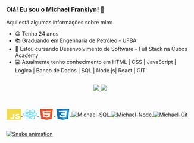 ### Olá! Eu sou o Michael Franklyn! 👋

Aqui está algumas informações sobre mim:

- 😀 Tenho 24 anos 
- 📚 Graduando em Engenharia de Petróleo - UFBA 
- 🌱 Estou cursando Desenvolvimento de Software - Full Stack na Cubos Academy 
- 💻 Atualmente tenho conhecimento em HTML | CSS | JavaScript | Lógica | Banco de Dados | SQL | Node.js| React | GIT

##

<div align="center">
  <a href="https://github.com/MichaelFranklyn">
  <img height="180em" src="https://github-readme-stats.vercel.app/api?username=MichaelFranklyn&show_icons=true&theme=dark&include_all_commits=true&count_private=true"/>
  <img height="180em" src="https://github-readme-stats.vercel.app/api/top-langs/?username=MichaelFranklyn&layout=compact&langs_count=7&theme=dark"/>
</div>

##
  
<div style="display: inline_block"><br>
  <img align="center" alt="Michael-Js" height="30" width="40" src="https://raw.githubusercontent.com/devicons/devicon/master/icons/javascript/javascript-plain.svg">
  <img align="center" alt="Michael-React" height="30" width="40" src="https://raw.githubusercontent.com/devicons/devicon/master/icons/react/react-original.svg">
  <img align="center" alt="Michael-HTML" height="30" width="40" src="https://raw.githubusercontent.com/devicons/devicon/master/icons/html5/html5-original.svg">
  <img align="center" alt="Michael-CSS" height="30" width="40" src="https://raw.githubusercontent.com/devicons/devicon/master/icons/css3/css3-original.svg">
  <img align="center" alt="Michael-SQL" height="30" width="40" src="https://cdn.jsdelivr.net/gh/devicons/devicon/icons/postgresql/postgresql-original.svg">
  <img align="center" alt="Michael-Node" height="30" width="40" src="https://cdn.jsdelivr.net/gh/devicons/devicon/icons/nodejs/nodejs-original.svg">
  <img align="center" alt="Michael-Git" height="30" width="40" src="https://cdn.jsdelivr.net/gh/devicons/devicon/icons/git/git-original.svg">
</div>
  
 ## 
  
 
 ![Snake animation](https://github.com/MichaelFranklyn/MichaelFranklyn/blob/output/github-contribution-grid-snake.svg)

